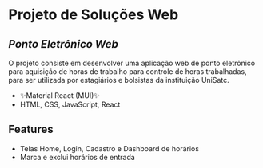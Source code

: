 # Projeto de Soluções Web
## _Ponto Eletrônico Web_

O projeto consiste em desenvolver uma aplicação web de ponto eletrônico para aquisição de horas de trabalho para controle de horas trabalhadas, para ser utilizada por estagiários e bolsistas da instituição UniSatc.

- ✨Material React (MUI)✨
- HTML, CSS, JavaScript, React

## Features   

- Telas Home, Login, Cadastro e Dashboard de horários
- Marca e exclui horários de entrada

